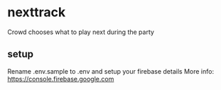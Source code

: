 # nexttrack
Crowd chooses what to play next during the party

## setup

Rename .env.sample to .env and setup your firebase details
More info: https://console.firebase.google.com
